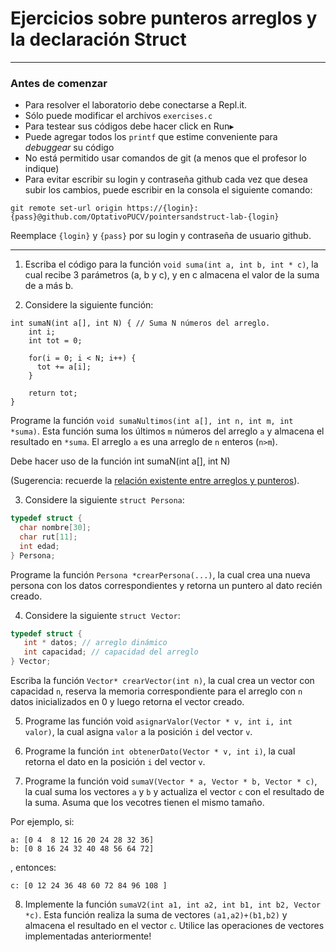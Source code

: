 

Ejercicios sobre punteros arreglos y la declaración Struct
=====

---
### Antes de comenzar

* Para resolver el laboratorio debe conectarse a Repl.it. 
* Sólo puede modificar el archivos `exercises.c` 
* Para testear sus códigos debe hacer click en Run▸
* Puede agregar todos los `printf` que estime conveniente para *debuggear* su código
* No está permitido usar comandos de git (a menos que el profesor lo indique)
* Para evitar escribir su login y contraseña github cada vez que desea subir los cambios, puede escribir en la consola el siguiente comando: 
````
git remote set-url origin https://{login}:{pass}@github.com/OptativoPUCV/pointersandstruct-lab-{login}
````
Reemplace `{login}` y `{pass}` por su login y contraseña de usuario github.

---

1. Escriba el código para la función `void suma(int a, int b, int * c)`, la cual recibe 3 parámetros (a, b y c), y en c almacena el valor de la suma de a más b.

2. Considere la siguiente función:

````
int sumaN(int a[], int N) { // Suma N números del arreglo.
    int i;
    int tot = 0;

    for(i = 0; i < N; i++) {
      tot += a[i];
    }

    return tot;
}
````

Programe la función `void sumaNultimos(int a[], int n, int m, int *suma)`. Esta función suma los últimos `m` números del arreglo `a` y almacena el resultado en `*suma`. El arreglo `a` es una arreglo de `n` enteros (`n>m`).

Debe hacer uso de la función int sumaN(int a[], int N)

(Sugerencia: recuerde la [relación existente entre arreglos y punteros](https://docs.google.com/presentation/d/17-km6ljzQxvF2D34TOiuwJocSWWoJTjyc2gxTXkHP-s/edit#slide=id.g20f6bb6550_0_75)). 

3. Considere la siguiente `struct Persona`: 
````c
typedef struct {
  char nombre[30];
  char rut[11];
  int edad;
} Persona; 
````

Programe la función `Persona *crearPersona(...)`, la cual crea una nueva persona con los datos correspondientes y retorna un puntero al dato recién creado. 

4. Considere la siguiente `struct Vector`:
````c
typedef struct {
   int * datos; // arreglo dinámico
   int capacidad; // capacidad del arreglo
} Vector;
````
Escriba la función `Vector* crearVector(int n)`, la cual crea un vector con capacidad `n`, reserva la memoria correspondiente para el arreglo con `n` datos inicializados en 0 y luego retorna el vector creado.

5. Programe las función void `asignarValor(Vector * v, int i, int valor)`, 
la cual asigna `valor` a la posición `i` del vector `v`.

6. Programe la función `int obtenerDato(Vector * v, int i)`, la cual retorna el dato en la posición `i` del vector `v`.

7. Programe la función void `sumaV(Vector * a, Vector * b, Vector * c)`, la cual suma los vectores `a` y `b` y actualiza el vector `c` con el resultado de la suma. Asuma que los vecotres tienen el mismo tamaño.

Por ejemplo, si:

````
a: [0 4  8 12 16 20 24 28 32 36]
b: [0 8 16 24 32 40 48 56 64 72]
````
, entonces:
````
c: [0 12 24 36 48 60 72 84 96 108 ]
````

8. Implemente la función `sumaV2(int a1, int a2, int b1, int b2, Vector *c)`. Esta función realiza la suma de vectores `(a1,a2)+(b1,b2)` y almacena el resultado en el vector `c`. Utilice las operaciones de vectores implementadas anteriormente!
